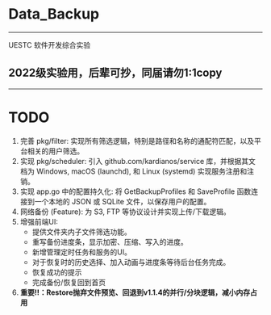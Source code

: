 # Data_Backup

---

UESTC 软件开发综合实验

## 2022级实验用，后辈可抄，同届请勿1:1copy

---

# TODO

1. 完善 pkg/filter: 实现所有筛选逻辑，特别是路径和名称的通配符匹配，以及平台相关的用户筛选。
2. 实现 pkg/scheduler: 引入 github.com/kardianos/service 库，并根据其文档为 Windows, macOS (launchd), 和 Linux (systemd) 实现服务注册和注销。
3. 实现 app.go 中的配置持久化: 将 GetBackupProfiles 和 SaveProfile 函数连接到一个本地的 JSON 或 SQLite 文件，以保存用户的配置。
4. 网络备份 (Feature): 为 S3, FTP 等协议设计并实现上传/下载逻辑。
5. 增强前端UI:
    * 提供文件夹内子文件筛选功能。
    * 重写备份进度条，显示加密、压缩、写入的进度。
    * 新增管理定时任务和服务的UI。
    * 对于恢复时的历史选择、加入动画与进度条等待后台任务完成。
    * 恢复成功的提示
    * 完成备份/恢复回到首页
6. **重要‼️：Restore抛弃文件预览、回退到v1.1.4的并行/分块逻辑，减小内存占用**

